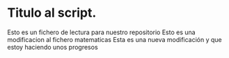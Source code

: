 # Titulo al script.
Esto es un fichero de lectura para nuestro repositorio
Esto es una modificacion al fichero matematicas
Esta es una nueva modificación y que estoy haciendo unos progresos
